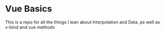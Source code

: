 # Vue Basics
This is a repo for all the things I lean about Interpolation and Data ,as well as v-bind and vue methods
